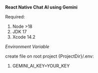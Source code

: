 **React Native Chat AI using Gemini**

Required:
1. Node >18
2. JDK 17
3. Xcode 14.2

*Environment Variable*

create file on root project {ProjectDir}/.env:
1. GEMINI_AI_KEY=YOUR_KEY
